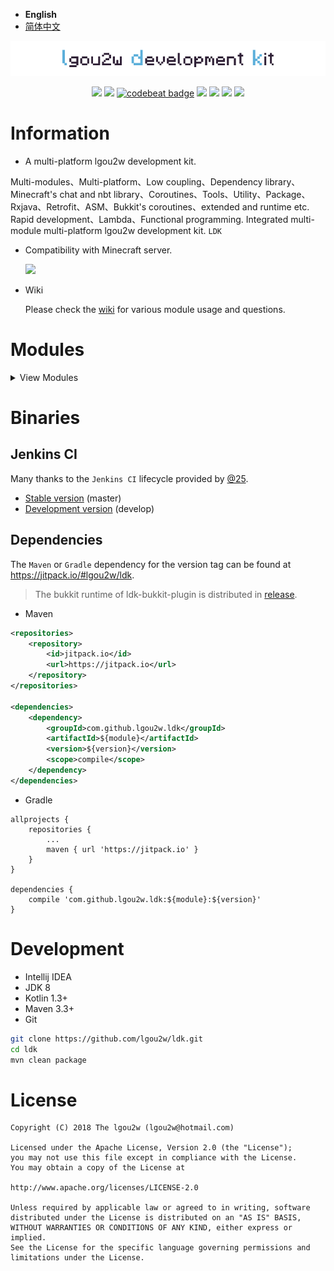 - **English**
- [简体中文](README-CN.md)

<p align="center">
<img src=".images/ldk-logo.png" alt="ldk" />
</p>

<p align="center">
<a href="https://kotlinlang.org"><img src="https://img.shields.io/badge/Kotlin-1.3%2b-brightgreen.svg"></a>
<a href="https://travis-ci.org/lgou2w/ldk"><img src="https://travis-ci.org/lgou2w/ldk.svg?branch=develop" /></a>
<a href="https://codebeat.co/projects/github-com-lgou2w-ldk-develop"><img alt="codebeat badge" src="https://codebeat.co/badges/7c8fccc7-6096-4f12-81e3-98b1f39a3875" /></a>
<a href="https://jitpack.io/#lgou2w/ldk"><img src="https://jitpack.io/v/lgou2w/ldk.svg" /></a>
<a href="https://www.apache.org/licenses/LICENSE-2.0.txt"><img src="https://img.shields.io/hexpm/l/plug.svg" /></a>
<a href="https://github.com/lgou2w/ldk/pulls"><img src="https://img.shields.io/badge/contributing-welcome-FF69B4.svg?style=flat" /></a>
<a href="https://github.com/lgou2w/ldk/issues"><img src="https://img.shields.io/badge/issues-report-E74C3C.svg?style=flat"></a>
</p>

# Information

* A multi-platform lgou2w development kit.
    
Multi-modules、Multi-platform、Low coupling、Dependency library、Minecraft's chat and nbt library、Coroutines、Tools、Utility、Package、
Rxjava、Retrofit、ASM、Bukkit's coroutines、extended and runtime etc. Rapid development、Lambda、Functional programming. 
Integrated multi-module multi-platform lgou2w development kit. `LDK`

* Compatibility with Minecraft server.

    <a href="https://github.com/lgou2w/ldk"><img src="https://img.shields.io/badge/Minecraft-Bukkit%20|%20Spigot%20|%20PaperSpigot%20%3E%3D%201.8-brightgreen.svg"></a>

* Wiki

    Please check the [wiki](https://github.com/lgou2w/ldk/wiki) for various module usage and questions.

# Modules

<details>
<summary>View Modules</summary>

* ldk
    * [`ldk-asm`](/ldk-asm)
    * [`ldk-common`](/ldk-common)
    * [`ldk-coroutines`](/ldk-coroutines)
    * [`ldk-i18n`](/ldk-i18n)
    * [`ldk-reflect`](/ldk-reflect)
    * [`ldk-retrofit`](/ldk-retrofit)
    * [`ldk-rx`](/ldk-rx)
    * [`ldk-fx`](/ldk-fx) (N/A)
    * [`ldk-rsa`](/ldk-rsa)
    * [`ldk-chat`](/ldk-chat)
    * [`ldk-nbt`](/ldk-nbt)
    * [`ldk-sql`](/ldk-sql)
        * [`ldk-sql-api`](/ldk-sql/ldk-sql-api)
        * [`ldk-sql-hikari`](/ldk-sql/ldk-sql-hikari)
        * [`ldk-sql-sqlite`](/ldk-sql/ldk-sql-sqlite)
        * [`ldk-sql-h2`](/ldk-sql/ldk-sql-h2)
    * [`ldk-bukkit`](/ldk-bukkit)
        * [`ldk-bukkit-version`](/ldk-bukkit/ldk-bukkit-version)
        * [`ldk-bukkit-reflect`](/ldk-bukkit/ldk-bukkit-reflect)
        * [`ldk-bukkit-nbt`](/ldk-bukkit/ldk-bukkit-nbt)
        * [`ldk-bukkit-common`](/ldk-bukkit/ldk-bukkit-common)
        * [`ldk-bukkit-compatibility`](/ldk-bukkit/ldk-bukkit-compatibility)
        * [`ldk-bukkit-i18n`](/ldk-bukkit/ldk-bukkit-i18n)
        * [`ldk-bukkit-cmd`](/ldk-bukkit/ldk-bukkit-cmd)
        * [`ldk-bukkit-gui`](/ldk-bukkit/ldk-bukkit-gui)
        * [`ldk-bukkit-region`](/ldk-bukkit/ldk-bukkit-region)
        * [`ldk-bukkit-depend`](/ldk-bukkit/ldk-bukkit-depend)
        * [`ldk-bukkit-scheduler`](/ldk-bukkit/ldk-bukkit-scheduler)
        * [`ldk-bukkit-coroutines`](/ldk-bukkit/ldk-bukkit-coroutines)
        * [`ldk-bukkit-plugin`](/ldk-bukkit/ldk-bukkit-plugin)
        
</details>
        
# Binaries

## Jenkins CI

Many thanks to the `Jenkins CI` lifecycle provided by [@25](https://github.com/25).

* [Stable version](http://www.soulbound.me/job/ldk/) (master)
* [Development version](http://www.soulbound.me/job/ldk_Dev/) (develop)

## Dependencies

The `Maven` or `Gradle` dependency for the version tag can be found at https://jitpack.io/#lgou2w/ldk.

> The bukkit runtime of ldk-bukkit-plugin is distributed in [release](https://github.com/lgou2w/ldk/releases).

* Maven
```xml
<repositories>
    <repository>
        <id>jitpack.io</id>
        <url>https://jitpack.io</url>
    </repository>
</repositories>
	
<dependencies>
    <dependency>
        <groupId>com.github.lgou2w.ldk</groupId>
        <artifactId>${module}</artifactId>
        <version>${version}</version>
        <scope>compile</scope>
    </dependency>
</dependencies>
```

* Gradle
```gsp
allprojects {
    repositories {
        ...
        maven { url 'https://jitpack.io' }
    }
}

dependencies {
    compile 'com.github.lgou2w.ldk:${module}:${version}'
}
```

# Development

* Intellij IDEA
* JDK 8
* Kotlin 1.3+
* Maven 3.3+
* Git

```bash
git clone https://github.com/lgou2w/ldk.git
cd ldk
mvn clean package
```

# License

```
Copyright (C) 2018 The lgou2w (lgou2w@hotmail.com)

Licensed under the Apache License, Version 2.0 (the "License");
you may not use this file except in compliance with the License.
You may obtain a copy of the License at

http://www.apache.org/licenses/LICENSE-2.0

Unless required by applicable law or agreed to in writing, software
distributed under the License is distributed on an "AS IS" BASIS,
WITHOUT WARRANTIES OR CONDITIONS OF ANY KIND, either express or implied.
See the License for the specific language governing permissions and
limitations under the License.
```
